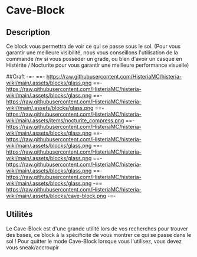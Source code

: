 # Cave-Block

## Description
Ce block vous permettra de voir ce qui se passe sous le sol. (Pour vous garantir une meilleure visibilité, nous vous conseillons l'utilisation de la commande /nv si vous posséder un grade, ou bien d'avoir un casque en Histérite / Nocturite pour vous garantir une meilleure performance visuelle)

##Craft
-=- 
 ==- https://raw.githubusercontent.com/HisteriaMC/histeria-wiki/main/.assets/blocks/glass.png
 ==- https://raw.githubusercontent.com/HisteriaMC/histeria-wiki/main/.assets/blocks/glass.png
 ==- https://raw.githubusercontent.com/HisteriaMC/histeria-wiki//main/.assets/blocks/glass.png
 ==- https://raw.githubusercontent.com/HisteriaMC/histeria-wiki/main/.assets/items/nocturite_compress.png
 ==- https://raw.githubusercontent.com/HisteriaMC/histeria-wiki/main/.assets/blocks/glass.png
 ==- https://raw.githubusercontent.com/HisteriaMC/histeria-wiki/main/.assets/blocks/glass.png
 ==- https://raw.githubusercontent.com/HisteriaMC/histeria-wiki/main/.assets/blocks/glass.png
 ==- https://raw.githubusercontent.com/HisteriaMC/histeria-wiki/main/.assets/blocks/glass.png
 ==- https://raw.githubusercontent.com/HisteriaMC/histeria-wiki/main/.assets/blocks/glass.png
 -== https://raw.githubusercontent.com/HisteriaMC/histeria-wiki/main/.assets/blocks/cave-block.png
-=-

## Utilités
Le Cave-Block est d'une grande utilité lors de vos recherches pour trouver des bases, ce block à la spécificité de vous montrer ce qui se passe dans le sol ! 
Pour quitter le mode Cave-Block lorsque vous l'utilisez, vous devez vous sneak/accroupir
